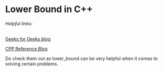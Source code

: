 # Lower Bound in C++

###### Helpful links:

[Geeks for Geeks blog](https://www.geeksforgeeks.org/lower_bound-in-cpp/)

[CPP Reference Blog](https://www.cplusplus.com/reference/algorithm/lower_bound/)

Do check them out as lower_bound can be very helpful when it comes to solving certain problems.
